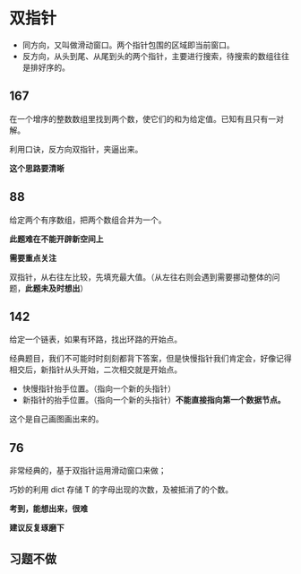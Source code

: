 # 双指针

- 同方向，又叫做滑动窗口。两个指针包围的区域即当前窗口。
- 反方向，从头到尾、从尾到头的两个指针，主要进行搜索，待搜索的数组往往是排好序的。

## 167

在一个增序的整数数组里找到两个数，使它们的和为给定值。已知有且只有一对解。

利用口诀，反方向双指针，夹逼出来。

**这个思路要清晰**

## 88

给定两个有序数组，把两个数组合并为一个。

**此题难在不能开辟新空间上**

**需要重点关注**

双指针，从右往左比较，先填充最大值。（从左往右则会遇到需要挪动整体的问题，**此题未及时想出**）

## 142

给定一个链表，如果有环路，找出环路的开始点。

经典题目，我们不可能时时刻刻都背下答案，但是快慢指针我们肯定会，好像记得相交后，新指针从头开始，二次相交就是开始点。
- 快慢指针抬手位置。（指向一个新的头指针）
- 新指针的抬手位置。（指向一个新的头指针）**不能直接指向第一个数据节点。**

这个是自己画图画出来的。

## 76

非常经典的，基于双指针运用滑动窗口来做；

巧妙的利用 dict 存储 T 的字母出现的次数，及被抵消了的个数。

**考到，能想出来，很难**

**建议反复琢磨下**

## 习题不做


